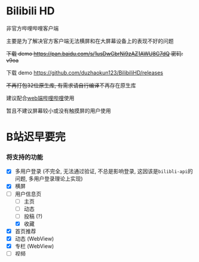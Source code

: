 # Bilibili HD
非官方哔哩哔哩客户端

主要是为了解决官方客户端无法横屏和在大屏幕设备上的表现不好的问题

~~下载 demo https://pan.baidu.com/s/1usDwGbrNi9zAZ1AWU8G7dQ 密码: v9oa~~

下载 demo https://github.com/duzhaokun123/BilibiliHD/releases

~~不再打包32位原生库, 有需求请自行编译~~不再存在原生库

建议配合[web端哔哩哔哩](https://www.bilibili.com)使用

暂且不建议屏幕较小或没有触摸屏的用户使用

# B站迟早要完

### 将支持的功能
- [x] 多用户登录 (不完全, 无法通过验证, 不总是影响登录, 这因该是`bilibli-api`的问题, 多用户登录理论上实现)
- [x] 横屏
- [ ] 用户信息页
    - [ ] 主页
    - [ ] 动态
    - [ ] 投稿 (?)
    - [x] 收藏
- [x] 首页推荐
- [x] 动态 (WebView)
- [x] 专栏 (WebView)
- [ ] 视频
    - [ ] 播放
        - [x] 能播出来
        - [x] 控制清晰度
        - [x] 播放器控制换p
        - [ ] 拖动时预览
        - [ ] 倍速
        - [x] 精准空降
        - [ ] 屏幕滑动进度控制
    - [ ] 弹幕
        - [x] 显示普通弹幕
        - [x] 显示高级弹幕 (可能有部分无法显示)
        - [ ] 发送 (可能永远无法实现)
        - [ ] 配置 (部分)
        - [ ] 历史弹幕
    - [ ] 评论
        - [x] 查看
        - [ ] 评论
        - [x] 发布
    - [x] 稍后再看
    - [ ] 三连相关
    - [ ] TAG
    - [x] 历史进度
- [x] 直播 (WebView, 移动ua)
- [ ] 私信
- [x] 视频下载 (仅获取链接)
- [x] 视频封面下载, 用户头像下载
- [ ] 移动网络警告
- [x] 添加历史记录
- [ ] 广告
    - [ ] 普通广告
        - [ ] 显示 (部分)
        - [ ] 屏蔽
    - [x] 开屏广告
        - [x] 显示
        - [x] 屏蔽
- [ ] 搜索
- [ ] 键盘鼠标友好
- [x] 关注列表
- [ ] 全站广播

### 将***不***支持的功能
- 注册
- 直播弹幕发送
- ~~开屏广告~~
- 会员购相关
- 修改用户信息
- 游戏相关
- 互动视频
- 兼容电视和 Wear OS
- 高级弹幕发送
- 付费视频

明显还有为提及的，未提及的基本不会支持

### 已知 BUG
- 任何快速操作都有肯能导致崩溃
- 在大屏幕设备上容易崩溃
- 试图播放某些视频时崩溃, 因为服务器返回与期望不同 (也可能不是, 它就是要崩)
- 至少在 2020年4月4日 首页无法加载封面 (返回`404`)
- 暗色模式下不会在标题栏显示视频标题
- 弹幕有时不显示
- 打开空的收藏夹可能崩溃
- 在 x86 设备上更容易崩溃
- 弹幕仅加载前六分钟
- 如果视频未正常播放, 返回***可能***会导致应用无响应
- 有时后台播放通知不会自动清除
- 发布评论后刷新会崩溃
- 即使使`minSdkVersion 25`也无法在[Anbox](https://anbox.io)下运行
- 更多 BUG 等你发现

### TODO
- 提高代码可读性
- 解决代码重复的问题
- ~~DanmakuFlameMaster 64位原生库~~ 因为 https://github.com/bilibili/DanmakuFlameMaster/blob/e2846461a09e33720a049f628f09c653f55531f0/DanmakuFlameMaster/src/main/java/tv/cjump/jni/NativeBitmapFactory.java#L38
在 API >= 23 的设备上没有必要
- 重作界面

### 从源代码构建注意
```shell script
git clone https://github.com/duzhaokun123/BilibiliHD.git
git clone https://github.com/duzhaokun123/bilibili-api.git
git clone https://github.com/duzhaokun123/DanmakuFlameMaster.git
```

在`BilibiliHD/settings.gradle`中

```groovy
//...
includeBuild '../../Kotlin/bilibili-api'
includeBuild '../DanmakuFlameMaster'
```

改为

```groovy
//...
includeBuild 'path/to/bilibili-api'
includeBuild 'path/to/DanmakuFlameMaster'
```

### 鸣谢
[AOSP](https://source.android.com)

[AboutLibraries](https://mikepenz.github.io/AboutLibraries/)

[BilibiliAPIDocs](https://github.com/fython/BilibiliAPIDocs)

[CircleImageView](https://github.com/hdodenhof/CircleImageView)

[DanmakuFlameMaster](https://github.com/bilibili/DanmakuFlameMaster)

[ExoPlayer](https://exoplayer.dev/)

[Material](https://material.io)

[PhotoView](https://github.com/chrisbanes/PhotoView)

[XRecyclerView](https://github.com/XRecyclerView/XRecyclerView)

[bilibili-API-collect](https://github.com/SocialSisterYi/bilibili-API-collect)

[bilibili-api](https://github.com/czp3009/bilibili-api)

[geetest-validator](https://github.com/kuresaru/geetest-validator)

[glide](https://bumptech.github.io/glide/)

[gson](https://github.com/google/gson)

[okttp](https://square.github.io/okhttp/)
